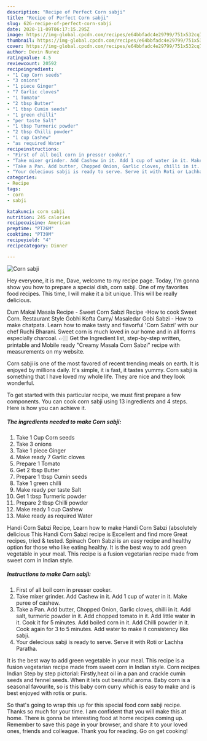 ```yaml
---
description: "Recipe of Perfect Corn sabji"
title: "Recipe of Perfect Corn sabji"
slug: 626-recipe-of-perfect-corn-sabji
date: 2020-11-09T06:17:15.295Z
image: https://img-global.cpcdn.com/recipes/e64bbfadc4e29799/751x532cq70/corn-sabji-recipe-main-photo.jpg
thumbnail: https://img-global.cpcdn.com/recipes/e64bbfadc4e29799/751x532cq70/corn-sabji-recipe-main-photo.jpg
cover: https://img-global.cpcdn.com/recipes/e64bbfadc4e29799/751x532cq70/corn-sabji-recipe-main-photo.jpg
author: Devin Nunez
ratingvalue: 4.5
reviewcount: 20592
recipeingredient:
- "1 Cup Corn seeds"
- "3 onions"
- "1 piece Ginger"
- "7 Garlic cloves"
- "1 Tomato"
- "2 tbsp Butter"
- "1 tbsp Cumin seeds"
- "1 green chilli"
- "per taste Salt"
- "1 tbsp Turmeric powder"
- "2 tbsp Chilli powder"
- "1 cup Cashew"
- "as required Water"
recipeinstructions:
- "First of all boil corn in presser cooker."
- "Take mixer grinder. Add Cashew in it. Add 1 cup of water in it. Make puree of cashew."
- "Take a Pan. Add butter, Chopped Onion, Garlic cloves, chilli in it. Add salt, turmeric powder in it. Add chopped tomato in it. Add little water in it. Cook it for 5 minutes. Add boiled corn in it. Add Chilli powder in it. Cook again for 3 to 5 minutes. Add water to make it consistency like sabji."
- "Your delecious sabji is ready to serve. Serve it with Roti or Lachha Paratha."
categories:
- Recipe
tags:
- corn
- sabji

katakunci: corn sabji 
nutrition: 245 calories
recipecuisine: American
preptime: "PT26M"
cooktime: "PT39M"
recipeyield: "4"
recipecategory: Dinner

---
```



![Corn sabji](https://img-global.cpcdn.com/recipes/e64bbfadc4e29799/751x532cq70/corn-sabji-recipe-main-photo.jpg)

Hey everyone, it is me, Dave, welcome to my recipe page. Today, I'm gonna show you how to prepare a special dish, corn sabji. One of my favorites food recipes. This time, I will make it a bit unique. This will be really delicious.

Dum Makai Masala Recipe - Sweet Corn Sabzi Recipe -How to cook Sweet Corn. Restaurant Style Gobhi Kofta Curry/ Masaledar Gobi Sabzi - How to make chatpata. Learn how to make tasty and flavorful &#39;Corn Sabzi&#39; with our chef Ruchi Bharani. Sweet corn is much loved in our home and in all forms especially charcoal. 👉🏼 Get the Ingredient list, step-by-step written, printable and Mobile ready &#34;Creamy Masala Corn Sabzi&#34; recipe with measurements on my website.

Corn sabji is one of the most favored of recent trending meals on earth. It is enjoyed by millions daily. It's simple, it is fast, it tastes yummy. Corn sabji is something that I have loved my whole life. They are nice and they look wonderful.


To get started with this particular recipe, we must first prepare a few components. You can cook corn sabji using 13 ingredients and 4 steps. Here is how you can achieve it.

<!--inarticleads1-->

##### The ingredients needed to make Corn sabji:

1. Take 1 Cup Corn seeds
1. Take 3 onions
1. Take 1 piece Ginger
1. Make ready 7 Garlic cloves
1. Prepare 1 Tomato
1. Get 2 tbsp Butter
1. Prepare 1 tbsp Cumin seeds
1. Take 1 green chilli
1. Make ready per taste Salt
1. Get 1 tbsp Turmeric powder
1. Prepare 2 tbsp Chilli powder
1. Make ready 1 cup Cashew
1. Make ready as required Water


Handi Corn Sabzi Recipe, Learn how to make Handi Corn Sabzi (absolutely delicious This Handi Corn Sabzi recipe is Excellent and find more Great recipes, tried &amp; tested. Spinach Corn Sabzi is an easy recipe and healthy option for those who like eating healthy. It is the best way to add green vegetable in your meal. This recipe is a fusion vegetarian recipe made from sweet corn in Indian style. 

<!--inarticleads2-->

##### Instructions to make Corn sabji:

1. First of all boil corn in presser cooker.
1. Take mixer grinder. Add Cashew in it. Add 1 cup of water in it. Make puree of cashew.
1. Take a Pan. Add butter, Chopped Onion, Garlic cloves, chilli in it. Add salt, turmeric powder in it. Add chopped tomato in it. Add little water in it. Cook it for 5 minutes. Add boiled corn in it. Add Chilli powder in it. Cook again for 3 to 5 minutes. Add water to make it consistency like sabji.
1. Your delecious sabji is ready to serve. Serve it with Roti or Lachha Paratha.


It is the best way to add green vegetable in your meal. This recipe is a fusion vegetarian recipe made from sweet corn in Indian style. Corn recipes Indian Step by step pictorial: Firstly,heat oil in a pan and crackle cumin seeds and fennel seeds. When it lets out beautiful aroma. Baby corn is a seasonal favourite, so is this baby corn curry which is easy to make and is best enjoyed with rotis or puris. 

So that's going to wrap this up for this special food corn sabji recipe. Thanks so much for your time. I am confident that you will make this at home. There is gonna be interesting food at home recipes coming up. Remember to save this page in your browser, and share it to your loved ones, friends and colleague. Thank you for reading. Go on get cooking!

